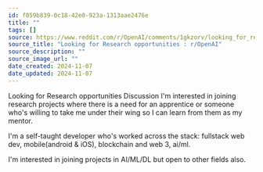 ```yaml
---
id: f059b839-0c18-42e0-923a-1313aae2476e
title: ""
tags: []
source: https://www.reddit.com/r/OpenAI/comments/1gkzorv/looking_for_research_opportunities/
source_title: "Looking for Research opportunities : r/OpenAI"
source_description: ""
source_image_url: ""
date_created: 2024-11-07
date_updated: 2024-11-07
---
```

Looking for Research opportunities
Discussion
I'm interested in joining research projects where there is a need for an apprentice or someone who's willing to take me under their wing so I can learn from them as my mentor.

I'm a self-taught developer who's worked across the stack: fullstack web dev, mobile(android & iOS), blockchain and web 3, ai/ml.

I'm interested in joining projects in AI/ML/DL but open to other fields also.